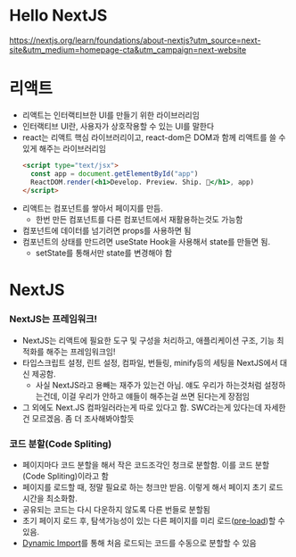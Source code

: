 # Hello NextJS

https://nextjs.org/learn/foundations/about-nextjs?utm_source=next-site&utm_medium=homepage-cta&utm_campaign=next-website

# 리액트

- 리액트는 인터랙티브한 UI를 만들기 위한 라이브러리임
- 인터랙티브 UI란, 사용자가 상호작용할 수 있는 UI를 말한다
- react는 리액트 핵심 라이브러리이고, react-dom은 DOM과 함께 리액트를 쓸 수 있게 해주는 라이브러리임  
    ```html
    <script type="text/jsx">
      const app = document.getElementById("app")
      ReactDOM.render(<h1>Develop. Preview. Ship. 🚀</h1>, app)
    </script>
    ```
- 리액트는 컴포넌트를 쌓아서 페이지를 만듬.
  - 한번 만든 컴포넌트를 다른 컴포넌트에서 재활용하는것도 가능함
- 컴포넌트에 데이터를 넘기려면 props를 사용하면 됨
- 컴포넌트의 상태를 만드려면 useState Hook을 사용해서 state를 만들면 됨.
  - setState를 통해서만 state를 변경해야 함

# NextJS

### NextJS는 프레임워크!

- NextJS는 리액트에 필요한 도구 및 구성을 처리하고, 애플리케이션 구조, 기능 최적화를 해주는 프레임워크임!
- 타입스크립트 설정, 린트 설정, 컴파일, 번들링, minify등의 세팅을 NextJS에서 대신 제공함.
  - 사실 NextJS라고 용빼는 재주가 있는건 아님. 얘도 우리가 하는것처럼 설정하는건데, 이걸 우리가 안하고 얘들이 해주는걸 쓰면 된다는게 장점임
- 그 외에도 Next.JS 컴파일러라는게 따로 있다고 함. SWC라는게 있다는데 자세한건 모르겠음. 좀 더 조사해봐야할듯

### 코드 분할(Code Spliting)

- 페이지마다 코드 분할을 해서 작은 코드조각인 청크로 분할함. 이를 코드 분할(Code Spliting)이라고 함
- 페이지를 로드할 때, 정말 필요로 하는 청크만 받음. 이렇게 해서 페이지 초기 로드 시간을 최소화함.
- 공유되는 코드는 다시 다운하지 않도록 다른 번들로 분할됨
- 초기 페이지 로드 후, 탐색가능성이 있는 다른 페이지를 미리 로드([pre-load](https://nextjs.org/docs/api-reference/next/link))할 수 있음.
- [Dynamic Import](https://nextjs.org/docs/advanced-features/dynamic-import)를 통해 처음 로드되는 코드를 수동으로 분할할 수 있음
